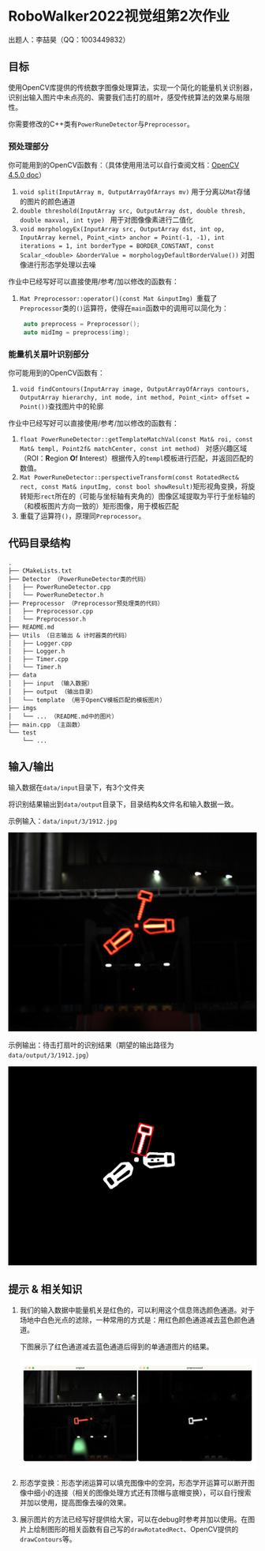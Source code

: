 # RoboWalker2022视觉组第2次作业

出题人：李喆昊（QQ：1003449832）



## 目标

使用OpenCV库提供的传统数字图像处理算法，实现一个简化的能量机关识别器，识别出输入图片中未点亮的、需要我们击打的扇叶，感受传统算法的效果与局限性。

你需要修改的C++类有``PowerRuneDetector``与``Preprocessor``。

### 预处理部分

你可能用到的OpenCV函数有：（具体使用用法可以自行查阅文档：[OpenCV 4.5.0 doc](https://docs.opencv.org/4.5.0/)）

1. ``void split(InputArray m, OutputArrayOfArrays mv)`` 用于分离以``Mat``存储的图片的颜色通道
2. ``double threshold(InputArray src, OutputArray dst, double thresh, double maxval, int type) `` 用于对图像像素进行二值化
3. ``void morphologyEx(InputArray src, OutputArray dst, int op, InputArray kernel, Point_<int> anchor = Point(-1, -1), int iterations = 1, int borderType = BORDER_CONSTANT, const Scalar_<double> &borderValue = morphologyDefaultBorderValue())``
    对图像进行形态学处理以去噪

作业中已经写好可以直接使用/参考/加以修改的函数有：

1. `Mat Preprocessor::operator()(const Mat &inputImg) `重载了``Preprocessor``类的``()``运算符，使得在``main``函数中的调用可以简化为：

    ```c++
     auto preprocess = Preprocessor();
     auto midImg = preprocess(img);
    ```

    

### 能量机关扇叶识别部分

你可能用到的OpenCV函数有：

1. ``void findContours(InputArray image, OutputArrayOfArrays contours, OutputArray hierarchy, int mode, int method, Point_<int> offset = Point())``查找图片中的轮廓

作业中已经写好可以直接使用/参考/加以修改的函数有：

1. ``float PowerRuneDetector::getTemplateMatchVal(const Mat& roi, const Mat& templ, Point2f& matchCenter, const int method) `` 对感兴趣区域（ROI：**R**egion **O**f **I**nterest）根据传入的``templ``模板进行匹配，并返回匹配的数值。
2. ``Mat PowerRuneDetector::perspectiveTransform(const RotatedRect& rect, const Mat& inputImg, const bool showResult)``矩形视角变换，将旋转矩形``rect``所在的（可能与坐标轴有夹角的）图像区域提取为平行于坐标轴的（和模板图片方向一致的）矩形图像，用于模板匹配
3. 重载了运算符``()``，原理同``Preprocessor``。




## 代码目录结构

```
.
├── CMakeLists.txt 
├── Detector （PowerRuneDetector类的代码）
│   ├── PowerRuneDetector.cpp
│   └── PowerRuneDetector.h
├── Preprocessor （Preprocessor预处理类的代码）
│   ├── Preprocessor.cpp
│   └── Preprocessor.h
├── README.md
├── Utils （日志输出 & 计时器类的代码）
│   ├── Logger.cpp
│   ├── Logger.h
│   ├── Timer.cpp
│   └── Timer.h
├── data
│   ├── input （输入数据）
│   ├── output （输出目录）
│   └── template （用于OpenCV模板匹配的模板图片）
├── imgs
│   └── ... （README.md中的图片）
├── main.cpp （主函数）
└── test
    └── ... 

```



## 输入/输出

输入数据在``data/input``目录下，有3个文件夹

将识别结果输出到``data/output``目录下，目录结构&文件名和输入数据一致。

示例输入：``data/input/3/1912.jpg``

<img src="./data/input/3/1912.jpg" alt="1912" style="zoom:50%;" />

示例输出：待击打扇叶的识别结果（期望的输出路径为``data/output/3/1912.jpg``）

<img src="./imgs/1912-output.jpg" style="zoom:50%;" />



## 提示 & 相关知识

1. 我们的输入数据中能量机关是红色的，可以利用这个信息筛选颜色通道。对于场地中白色光点的滤除，一种常用的方式是：用红色颜色通道减去蓝色颜色通道。

    下图展示了红色通道减去蓝色通道后得到的单通道图片的结果。

    ![](./imgs/1-1813_red-blue.png)

2. 形态学变换：形态学闭运算可以填充图像中的空洞，形态学开运算可以断开图像中细小的连接（相关的图像处理方式还有顶帽与底帽变换），可以自行搜索并加以使用，提高图像去噪的效果。
3. 展示图片的方法已经写好提供给大家，可以在debug时参考并加以使用。在图片上绘制图形的相关函数有自己写的``drawRotatedRect``、OpenCV提供的``drawContours``等。
